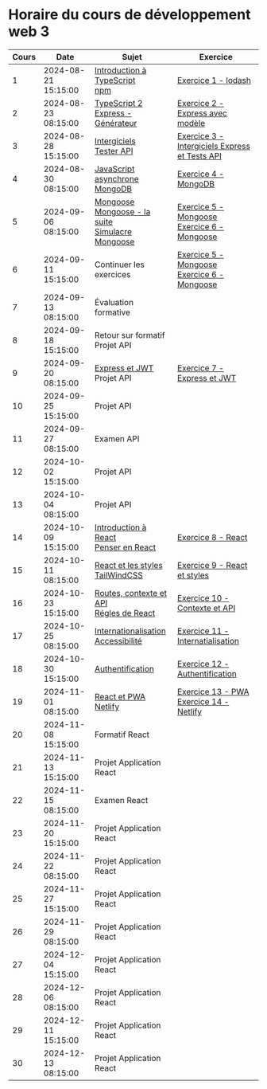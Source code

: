 # Horaire du cours de développement web 3
Cours|Date|Sujet|Exercice
--|--|--|--
1|2024-08-21 15:15:00|[Introduction à TypeScript](introduction_typescript.md) <br/> [npm](npm.md)|[Exercice 1 - lodash](exercice1_lodash.md)
2|2024-08-23 08:15:00|[TypeScript 2](typescript_2.md)<br/>[Express - Générateur](generateur_express.md)|[Exercice 2 - Express avec modèle](exercice2_express_avec_modele.md)
3|2024-08-28 15:15:00|[Intergiciels](intergiciels_express.md)<br/>[Tester API](tester_api.md)|[Exercice 3 - Intergiciels Express et Tests API](exercice3_intergiciels_express.md)
4|2024-08-30 08:15:00|[JavaScript asynchrone](javascript_async.md) <br/> [MongoDB](mongodb.md)|[Exercice 4 - MongoDB](exercice4_mongodb.md)
5|2024-09-06 08:15:00|[Mongoose](introduction_mongoose.md)<br/>[Mongoose - la suite](mongoose2.md)<br/>[Simulacre Mongoose](simulacre_mongoose.md)|[Exercice 5 - Mongoose](exercice5_mongoose.md)<br/>[Exercice 6 - Mongoose](exercice6_mongoose.md)
6|2024-09-11 15:15:00|Continuer les exercices|[Exercice 5 - Mongoose](exercice5_mongoose.md)<br/>[Exercice 6 - Mongoose](exercice6_mongoose.md)
7|2024-09-13 08:15:00|Évaluation formative|
8|2024-09-18 15:15:00|Retour sur formatif <br/> Projet API|
9|2024-09-20 08:15:00|[Express et JWT](express_jwt.md) <br/>Projet API|[Exercice 7 - Express et JWT](exercice7_express_jwt.md)
10|2024-09-25 15:15:00|Projet API|
11|2024-09-27 08:15:00|Examen API|
12|2024-10-02 15:15:00|Projet API|
13|2024-10-04 08:15:00|Projet API|
14|2024-10-09 15:15:00|[Introduction à React](introduction_react.md)<br/> [Penser en React](penser_en_react.md)|[Exercice 8 - React](exercice8_react.md)
15|2024-10-11 08:15:00|[React et les styles](react_styles.md)<br/> [TailWindCSS](react_tw.md)|[Exercice 9 - React et styles](exercice9_react_styles.md)
16|2024-10-23 15:15:00|[Routes, contexte et API](react3.md)<br/> [Régles de React](regles_react.md)|[Exercice 10 - Contexte et API](exercice10_context.md)
17|2024-10-25 08:15:00|[Internationalisation](internationalisation.md) <br />[Accessibilité](accessibilite.md)|[Exercice 11 - Internatialisation](exercice11_internationalisation.md)
18|2024-10-30 15:15:00|[Authentification](authentification.md)|[Exercice 12 - Authentification](exercice12_authentification.md)
19|2024-11-01 08:15:00|[React et PWA](pwa.md)<br/>[Netlify](netlify.md)|[Exercice 13 - PWA](exercice13_pwa.md)<br/>[Exercice 14 - Netlify](exercice14_netlify.md)
20|2024-11-08 15:15:00|Formatif React|
21|2024-11-13 15:15:00|Projet Application React|
22|2024-11-15 08:15:00|Examen React|
23|2024-11-20 15:15:00|Projet Application React|
24|2024-11-22 08:15:00|Projet Application React|
25|2024-11-27 15:15:00|Projet Application React|
26|2024-11-29 08:15:00|Projet Application React|
27|2024-12-04 15:15:00|Projet Application React|
28|2024-12-06 08:15:00|Projet Application React|
29|2024-12-11 15:15:00|Projet Application React|
30|2024-12-13 08:15:00|Projet Application React|
